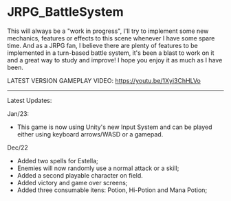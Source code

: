 # JRPG_BattleSystem

This will always be a "work in progress", I'll try to implement some new mechanics, features or effects to this scene whenever I have some spare time. 
And as a JRPG fan, I believe there are plenty of features to be implemented in a turn-based battle system, it's been a blast to work on it and a great way to study and improve! 
I hope you enjoy it as much as I have been.

LATEST VERSION GAMEPLAY VIDEO: https://youtu.be/1Xyi3ChHLVo

--------------
Latest Updates:

Jan/23:
- This game is now using Unity's new Input System and can be played either using keyboard arrows/WASD or a gamepad.

Dec/22
- Added two spells for Estella;
- Enemies will now randomly use a normal attack or a skill;
- Added a second playable character on field.
- Added victory and game over screens;
- Added three consumable itens: Potion, Hi-Potion and Mana Potion;

